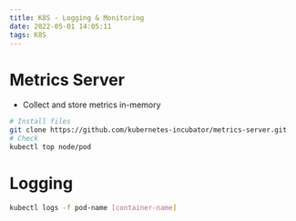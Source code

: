 ```yaml
---
title: K8S - Logging & Monitoring
date: 2022-05-01 14:05:11
tags: K8S
---
```


# Metrics Server
- Collect and store metrics in-memory
```sh
# Install files
git clone https://github.com/kubernetes-incubator/metrics-server.git
# Check
kubectl top node/pod
```

# Logging
```sh
kubectl logs -f pod-name [container-name]
```
